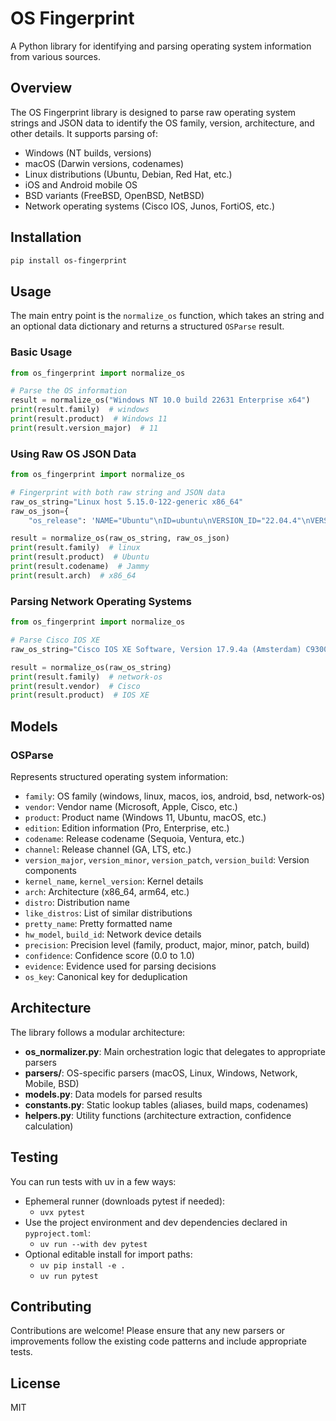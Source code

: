 # OS Fingerprint

A Python library for identifying and parsing operating system information from various sources.

## Overview

The OS Fingerprint library is designed to parse raw operating system strings and JSON data to identify the OS family, version, architecture, and other details. It supports parsing of:

- Windows (NT builds, versions)
- macOS (Darwin versions, codenames)
- Linux distributions (Ubuntu, Debian, Red Hat, etc.)
- iOS and Android mobile OS
- BSD variants (FreeBSD, OpenBSD, NetBSD)
- Network operating systems (Cisco IOS, Junos, FortiOS, etc.)

## Installation

```bash
pip install os-fingerprint
```

## Usage

The main entry point is the `normalize_os` function, which takes an string and an optional data dictionary and returns a structured `OSParse` result.

### Basic Usage

```python
from os_fingerprint import normalize_os

# Parse the OS information
result = normalize_os("Windows NT 10.0 build 22631 Enterprise x64")
print(result.family)  # windows
print(result.product)  # Windows 11
print(result.version_major)  # 11
```

### Using Raw OS JSON Data

```python
from os_fingerprint import normalize_os

# Fingerprint with both raw string and JSON data
raw_os_string="Linux host 5.15.0-122-generic x86_64"
raw_os_json={
    "os_release": 'NAME="Ubuntu"\nID=ubuntu\nVERSION_ID="22.04.4"\nVERSION_CODENAME=jammy\nPRETTY_NAME="Ubuntu 22.04.4 LTS"'}

result = normalize_os(raw_os_string, raw_os_json)
print(result.family)  # linux
print(result.product)  # Ubuntu
print(result.codename)  # Jammy
print(result.arch)  # x86_64
```

### Parsing Network Operating Systems

```python
from os_fingerprint import normalize_os

# Parse Cisco IOS XE
raw_os_string="Cisco IOS XE Software, Version 17.9.4a (Amsterdam) C9300-24T, universalk9, c9300-universalk9.17.09.04a.SPA.bin"

result = normalize_os(raw_os_string)
print(result.family)  # network-os
print(result.vendor)  # Cisco
print(result.product)  # IOS XE
```

## Models

### OSParse

Represents structured operating system information:

- `family`: OS family (windows, linux, macos, ios, android, bsd, network-os)
- `vendor`: Vendor name (Microsoft, Apple, Cisco, etc.)
- `product`: Product name (Windows 11, Ubuntu, macOS, etc.)
- `edition`: Edition information (Pro, Enterprise, etc.)
- `codename`: Release codename (Sequoia, Ventura, etc.)
- `channel`: Release channel (GA, LTS, etc.)
- `version_major`, `version_minor`, `version_patch`, `version_build`: Version components
- `kernel_name`, `kernel_version`: Kernel details
- `arch`: Architecture (x86_64, arm64, etc.)
- `distro`: Distribution name
- `like_distros`: List of similar distributions
- `pretty_name`: Pretty formatted name
- `hw_model`, `build_id`: Network device details
- `precision`: Precision level (family, product, major, minor, patch, build)
- `confidence`: Confidence score (0.0 to 1.0)
- `evidence`: Evidence used for parsing decisions
- `os_key`: Canonical key for deduplication

## Architecture

The library follows a modular architecture:

- **os_normalizer.py**: Main orchestration logic that delegates to appropriate parsers
- **parsers/**: OS-specific parsers (macOS, Linux, Windows, Network, Mobile, BSD)
- **models.py**: Data models for parsed results
- **constants.py**: Static lookup tables (aliases, build maps, codenames)
- **helpers.py**: Utility functions (architecture extraction, confidence calculation)

## Testing

You can run tests with uv in a few ways:

- Ephemeral runner (downloads pytest if needed):
  - `uvx pytest`
- Use the project environment and dev dependencies declared in `pyproject.toml`:
  - `uv run --with dev pytest`
- Optional editable install for import paths:
  - `uv pip install -e .`
  - `uv run pytest`

## Contributing

Contributions are welcome! Please ensure that any new parsers or improvements follow the existing code patterns and include appropriate tests.

## License

MIT
